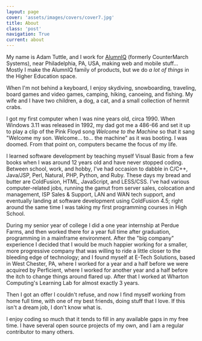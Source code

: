 ```yaml
---
layout: page
cover: 'assets/images/covers/cover7.jpg'
title: About
class: 'post'
navigation: True
current: about
---
```


My name is Adam Tuttle, and I work for [AlumnIQ][iq] (formerly CounterMarch Systems), near Philadelphia, PA, USA, making web and mobile stuff... Mostly I make the AlumnIQ family of products, but we do _a lot of things_ in the Higher Education space.

When I'm not behind a keyboard, I enjoy skydiving, snowboarding, traveling, board games and video games, camping, hiking, canoeing, and fishing. My wife and I have two children, a dog, a cat, and a small collection of hermit crabs.

I got my first computer when I was nine years old, circa 1990. When Windows 3.11 was released in 1992, my dad got me a 486-66 and set it up to play a clip of the Pink Floyd song _Welcome to the Machine_ so that it sang "Welcome my son. Welcome... to... the machine" as it was booting. I was doomed. From that point on, computers became the focus of my life.

I learned software development by teaching myself Visual Basic from a few books when I was around 12 years old and have never stopped coding. Between school, work, and hobby, I've had occasion to dabble in C/C++, Java/JSP, Perl, Natural, PHP, Python, and Ruby. These days my bread and butter are ColdFusion, HTML, JavaScript, and LESS/CSS. I've had various computer-related jobs, running the gamut from server sales, colocation and management, ISP Sales & Support, LAN and WAN tech support, and eventually landing at software development using ColdFusion 4.5; right around the same time I was taking my first programming courses in High School.

During my senior year of college I did a one year internship at Perdue Farms, and then worked there for a year full time after graduation, programming in a mainframe environment. After the "big company" experience I decided that I would be much happier working for a smaller, more progressive company that was willing to ride a little closer to the bleeding edge of technology; and I found myself at E-Tech Solutions, based in West Chester, PA, where I worked for a year and a half before we were acquired by Perficient, where I worked for another year and a half before the itch to change things around flared up. After that I worked at Wharton Computing's Learning Lab for almost exactly 3 years.

Then I got an offer I couldn't refuse, and now I find myself working from home full time, with one of my best friends, doing stuff that I love. If this isn't a dream job, I don't know what is.

I enjoy coding so much that it tends to fill in any available gaps in my free time. I have several open source projects of my own, and I am a regular contributor to many others.

[iq]: http://www.alumniq.com
